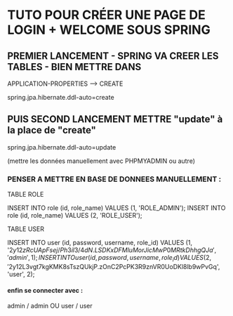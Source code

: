 # TUTO POUR CRÉER UNE PAGE DE LOGIN + WELCOME SOUS SPRING

## PREMIER LANCEMENT - SPRING VA CREER LES TABLES - BIEN METTRE DANS 
APPLICATION-PROPERTIES --> CREATE

spring.jpa.hibernate.ddl-auto=create

## PUIS SECOND LANCEMENT METTRE "update" à la place de "create" 

spring.jpa.hibernate.ddl-auto=update

(mettre les données manuellement avec PHPMYADMIN ou autre)


### PENSER A METTRE EN BASE DE DONNEES MANUELLEMENT : 

TABLE ROLE

INSERT INTO role (id, role_name) VALUES (1, 'ROLE_ADMIN');
INSERT INTO role (id, role_name) VALUES (2, 'ROLE_USER');

TABLE USER

INSERT INTO user (id, password, username, role_id) VALUES (1, '$2y$12$zRcUApFsej/Ph3il3/4dN.LSDKxDFMluMorJicMwP0MRtkDhhgQJa', 'admin', 1);
INSERT INTO user (id, password, username, role_id) VALUES (2, '$2y$12$L3vgt7kgKMK8sTszQUkjP.zOnC2PcPK3R9znVR0UoDKl8lb9wPvGq', 'user', 2);

#### enfin se connecter avec :

admin / admin
OU
user / user
